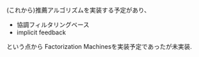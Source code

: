(これから)推薦アルゴリズムを実装する予定があり、
- 協調フィルタリングベース
- implicit feedback

という点から Factorization Machinesを実装予定であったが未実装.
